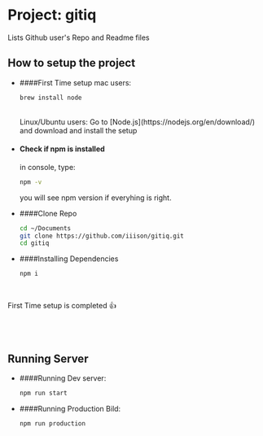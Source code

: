 # Project: gitiq
Lists Github user's Repo and Readme files


## How to setup the project

- ####First Time setup
    mac users:
    ```sh
    brew install node
    ```
    <br />
    Linux/Ubuntu users:
    Go to [Node.js](https://nodejs.org/en/download/) and download and install the setup
    
    
- #### Check if npm is installed
    in console, type:
    ```sh
    npm -v
    ```
    
    you will see npm version if everyhing is right.
    
- ####Clone Repo
    ```sh
    cd ~/Documents
    git clone https://github.com/iiison/gitiq.git
    cd gitiq
    ```

- ####Installing Dependencies
    ```sh
    npm i
    ```
<br/>

First Time setup is completed 👍 

<br/>
<br/>

## Running Server


- ####Running Dev server:
    ```sh
    npm run start
    ```
     
- ####Running Production Bild:
    ```sh
    npm run production
    ```

